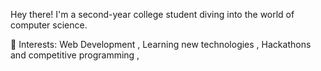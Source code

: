 Hey there!
I'm a second-year college student diving into the world of computer science.

🌱 Interests: 
Web Development ,
Learning new technologies ,
Hackathons and competitive programming ,

